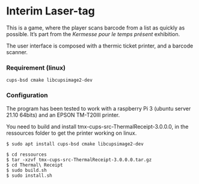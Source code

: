 # Interim Laser-tag
This is a game, where the player scans barcode from a list as quickly as possible. It’s part from the *Kermesse pour le temps présent* exhibition.

The user interface is composed with a thermic ticket printer, and a barcode scanner.


### Requirement (linux)
```
cups-bsd cmake libcupsimage2-dev
```

### Configuration

The program has been tested to work with a raspberry Pi 3 (ubuntu server 21.10 64bits) and an EPSON TM-T20III printer.

You need to build and install tmx-cups-src-ThermalReceipt-3.0.0.0, in the ressources folder to get the printer working on linux.

```
$ sudo apt install cups-bsd cmake libcupsimage2-dev
```

```
$ cd ressources
$ tar -xzvf tmx-cups-src-ThermalReceipt-3.0.0.0.tar.gz
$ cd Thermal\ Receipt
$ sudo build.sh
$ sudo install.sh
```

